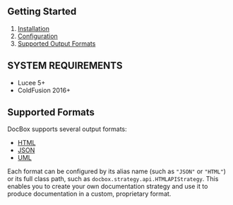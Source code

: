 ## Getting Started

1. [Installation](installation.md)
2. [Configuration](configuration.md)
3. [Supported Output Formats](#supported-formats)

## SYSTEM REQUIREMENTS

- Lucee 5+
- ColdFusion 2016+

## Supported Formats

DocBox supports several output formats:

* [HTML](output-formats/html.md)
* [JSON](output-formats/json.md)
* [UML](output-formats/uml.md)

Each format can be configured by its alias name (such as `"JSON"` or `"HTML"`) or its full class path, such as `docbox.strategy.api.HTMLAPIStrategy`. This enables you to create your own documentation strategy and use it to produce documentation in a custom, proprietary format.